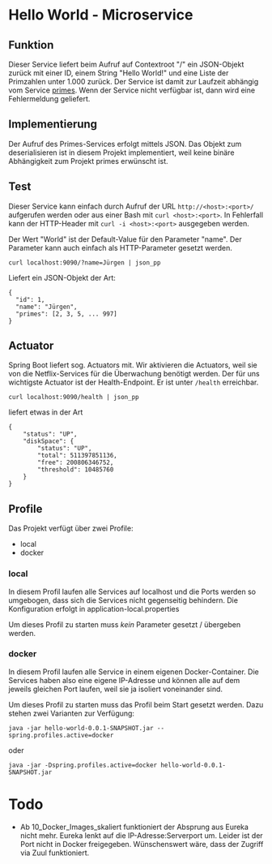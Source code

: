 # Hello World - Microservice

## Funktion

Dieser Service liefert beim Aufruf auf Contextroot "/" ein JSON-Objekt zurück 
mit einer ID, einem String "Hello World!" und eine Liste der Primzahlen unter 
1.000 zurück. Der Service ist damit zur Laufzeit abhängig vom Service 
[primes](../primes). Wenn der Service nicht verfügbar ist, dann wird eine 
Fehlermeldung geliefert.

## Implementierung

Der Aufruf des Primes-Services erfolgt mittels JSON. Das Objekt zum 
deserialisieren ist in diesem Projekt implementiert, weil keine binäre 
Abhängigkeit zum Projekt primes erwünscht ist.

## Test

Dieser Service kann einfach durch Aufruf der URL `http://<host>:<port>/`
aufgerufen werden oder aus einer Bash mit `curl <host>:<port>`. In Fehlerfall 
kann der HTTP-Header mit `curl -i <host>:<port>` ausgegeben werden.

Der Wert "World" ist der Default-Value für den Parameter "name". Der Parameter
kann auch einfach als HTTP-Parameter gesetzt werden.

````
curl localhost:9090/?name=Jürgen | json_pp
````

Liefert ein JSON-Objekt der Art:

````
{
  "id": 1,
  "name": "Jürgen",
  "primes": [2, 3, 5, ... 997]
}
````

## Actuator

Spring Boot liefert sog. Actuators mit. Wir aktivieren die Actuators, weil sie
von die Netflix-Services für die Überwachung benötigt werden. Der für uns 
wichtigste Actuator ist der Health-Endpoint. Er ist unter `/health` erreichbar.

````
curl localhost:9090/health | json_pp
````

liefert etwas in der Art

````
{
    "status": "UP",
    "diskSpace": {
        "status": "UP",
        "total": 511397851136,
        "free": 200806346752,
        "threshold": 10485760
    }
}
````

## Profile

Das Projekt verfügt über zwei Profile:

* local
* docker

### local

In diesem Profil laufen alle Services auf localhost und die Ports werden so
umgebogen, dass sich die Services nicht gegenseitig behindern. Die
Konfiguration erfolgt in application-local.properties

Um dieses Profil zu starten muss _kein_ Parameter gesetzt / übergeben werden.

### docker

In diesem Profil laufen alle Service in einem eigenen Docker-Container. Die
Services haben also eine eigene IP-Adresse und können alle auf dem jeweils
gleichen Port laufen, weil sie ja isoliert voneinander sind.

Um dieses Profil zu starten muss das Profil beim Start gesetzt werden. Dazu
stehen zwei Varianten zur Verfügung:

````
java -jar hello-world-0.0.1-SNAPSHOT.jar --spring.profiles.active=docker
````

oder

````
java -jar -Dspring.profiles.active=docker hello-world-0.0.1-SNAPSHOT.jar
````


# Todo
* Ab 10_Docker_Images_skaliert funktioniert der Absprung aus Eureka nicht mehr.
  Eureka lenkt auf die IP-Adresse:Serverport um. Leider ist der Port nicht in
  Docker freigegeben. Wünschenswert wäre, dass der Zugriff via Zuul
  funktioniert.